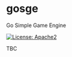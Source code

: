 # gosge
Go Simple Game Engine

[![License: Apache2](https://img.shields.io/badge/license-Apache%202-blue.svg)](/LICENSE)

TBC
